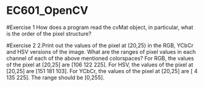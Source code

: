# EC601_OpenCV

#Exercise 1
How does a program read the cvMat object, in particular, what is the order of the pixel structure?

#Exercise 2
2.Print out the values of the pixel at (20,25) in the RGB, YCbCr and HSV versions of the image. What are the ranges of pixel values in each channel of each of the above mentioned colorspaces?
For RGB, the values of the pixel at [20,25] are [106 122 225].
For HSV, the values of the pixel at [20,25] are [151 181 103].
For YCbCr, the values of the pixel at [20,25] are [  4 135 225].
The range should be [0,255].
